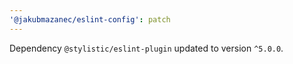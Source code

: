 ```yaml
---
'@jakubmazanec/eslint-config': patch
---
```

Dependency `@stylistic/eslint-plugin` updated to version `^5.0.0`.
